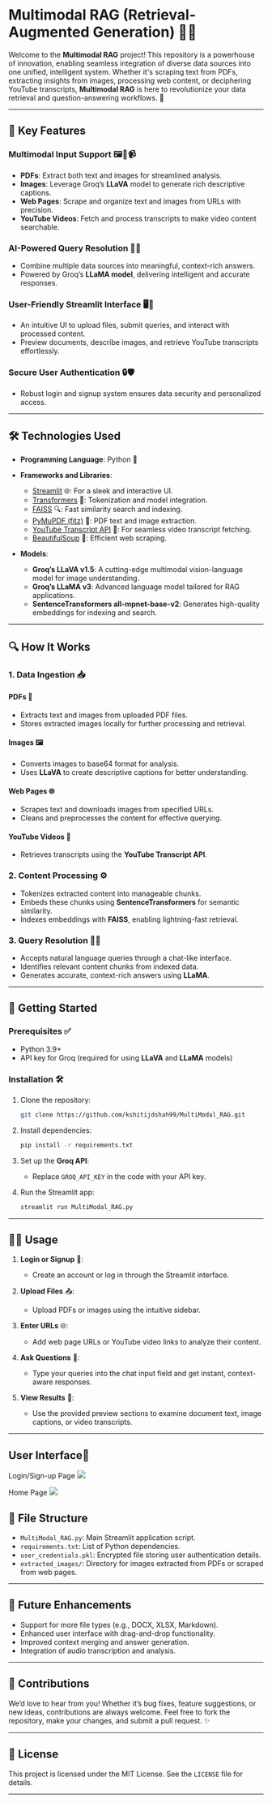 # Multimodal RAG (Retrieval-Augmented Generation) 🚀🚀

Welcome to the **Multimodal RAG** project! This repository is a powerhouse of innovation, enabling seamless integration of diverse data sources into one unified, intelligent system. Whether it's scraping text from PDFs, extracting insights from images, processing web content, or deciphering YouTube transcripts, **Multimodal RAG** is here to revolutionize your data retrieval and question-answering workflows. 🎉

---

## 🌟 Key Features

### Multimodal Input Support 🖼️📄📹
- **PDFs**: Extract both text and images for streamlined analysis.
- **Images**: Leverage Groq’s **LLaVA** model to generate rich descriptive captions.
- **Web Pages**: Scrape and organize text and images from URLs with precision.
- **YouTube Videos**: Fetch and process transcripts to make video content searchable.

### AI-Powered Query Resolution 🤖💬
- Combine multiple data sources into meaningful, context-rich answers.
- Powered by Groq’s **LLaMA model**, delivering intelligent and accurate responses.

### User-Friendly Streamlit Interface 🖥️🎨
- An intuitive UI to upload files, submit queries, and interact with processed content.
- Preview documents, describe images, and retrieve YouTube transcripts effortlessly.

### Secure User Authentication 🔒🛡️
- Robust login and signup system ensures data security and personalized access.

---

## 🛠️ Technologies Used

- **Programming Language**: Python 🐍
- **Frameworks and Libraries**:
  - [Streamlit](https://streamlit.io) 🌐: For a sleek and interactive UI.
  - [Transformers](https://huggingface.co/transformers) 🤗: Tokenization and model integration.
  - [FAISS](https://faiss.ai) 🔍: Fast similarity search and indexing.
  - [PyMuPDF (fitz)](https://pymupdf.readthedocs.io/) 📄: PDF text and image extraction.
  - [YouTube Transcript API](https://pypi.org/project/youtube-transcript-api/) 🎥: For seamless video transcript fetching.
  - [BeautifulSoup](https://www.crummy.com/software/BeautifulSoup/) 🥣: Efficient web scraping.

- **Models**:
  - **Groq’s LLaVA v1.5**: A cutting-edge multimodal vision-language model for image understanding.
  - **Groq’s LLaMA v3**: Advanced language model tailored for RAG applications.
  - **SentenceTransformers all-mpnet-base-v2**: Generates high-quality embeddings for indexing and search.

---

## 🔍 How It Works

### 1. Data Ingestion 📥

#### PDFs 📄
- Extracts text and images from uploaded PDF files.
- Stores extracted images locally for further processing and retrieval.

#### Images 🖼️
- Converts images to base64 format for analysis.
- Uses **LLaVA** to create descriptive captions for better understanding.

#### Web Pages 🌐
- Scrapes text and downloads images from specified URLs.
- Cleans and preprocesses the content for effective querying.

#### YouTube Videos 🎥
- Retrieves transcripts using the **YouTube Transcript API**.

### 2. Content Processing ⚙️
- Tokenizes extracted content into manageable chunks.
- Embeds these chunks using **SentenceTransformers** for semantic similarity.
- Indexes embeddings with **FAISS**, enabling lightning-fast retrieval.

### 3. Query Resolution 💬🤔
- Accepts natural language queries through a chat-like interface.
- Identifies relevant content chunks from indexed data.
- Generates accurate, context-rich answers using **LLaMA**.

---

## 🚀 Getting Started

### Prerequisites ✅
- Python 3.9+
- API key for Groq (required for using **LLaVA** and **LLaMA** models)

### Installation 🛠️

1. Clone the repository:
   ```bash
   git clone https://github.com/kshitijdshah99/MultiModal_RAG.git
   ```

2. Install dependencies:
   ```bash
   pip install -r requirements.txt
   ```

3. Set up the **Groq API**:
   - Replace `GROQ_API_KEY` in the code with your API key.

4. Run the Streamlit app:
   ```bash
   streamlit run MultiModal_RAG.py
   ```

---

## 🧑‍💻 Usage

1. **Login or Signup** 🔐:
   - Create an account or log in through the Streamlit interface.

2. **Upload Files** 📤:
   - Upload PDFs or images using the intuitive sidebar.

3. **Enter URLs** 🌐:
   - Add web page URLs or YouTube video links to analyze their content.

4. **Ask Questions** 🤔:
   - Type your queries into the chat input field and get instant, context-aware responses.

5. **View Results** 👀:
   - Use the provided preview sections to examine document text, image captions, or video transcripts.

---

## User Interface👀
Login/Sign-up Page
![](https://github.com/kshitijdshah99/MutliModal_RAG/blob/main/Login_page.png)

Home Page
![](https://github.com/kshitijdshah99/MutliModal_RAG/blob/main/Frontend.png)
 

## 📂 File Structure

- `MultiModal_RAG.py`: Main Streamlit application script.
- `requirements.txt`: List of Python dependencies.
- `user_credentials.pkl`: Encrypted file storing user authentication details.
- `extracted_images/`: Directory for images extracted from PDFs or scraped from web pages.

---

## 🚧 Future Enhancements

- Support for more file types (e.g., DOCX, XLSX, Markdown).
- Enhanced user interface with drag-and-drop functionality.
- Improved context merging and answer generation.
- Integration of audio transcription and analysis.

---

## 🤝 Contributions

We’d love to hear from you! Whether it’s bug fixes, feature suggestions, or new ideas, contributions are always welcome. Feel free to fork the repository, make your changes, and submit a pull request. ✨

---

## 📜 License

This project is licensed under the MIT License. See the `LICENSE` file for details.

---
